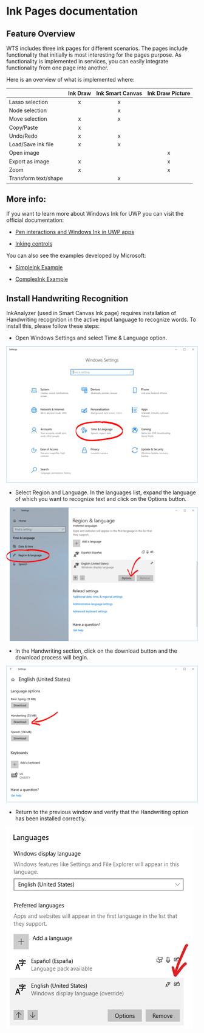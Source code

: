 # Ink Pages documentation

## Feature Overview
WTS includes three ink pages for different scenarios. The pages  include functionality that initially is most interesting for the pages purpose. As functionality is implemented in services, you can easily integrate functionality from one page into another. 


Here is an overview of what is implemented where: 

| |Ink Draw|Ink Smart Canvas|Ink Draw Picture|
|:--|:---:|:---:|:---:|
|Lasso selection|x|x| |
|Node selection||x||
|Move selection|x|x| |
|Copy/Paste|x| | ||
|Undo/Redo|x|x||
|Load/Save ink file|x|x|
|Open image|||x|
|Export as image|x| |x|	
|Zoom|x ||x|	
|Transform text/shape||x|


## More info:
If you want to learn more about Windows Ink for UWP you can visit the official documentation:

- [Pen interactions and Windows Ink in UWP apps](https://docs.microsoft.com/windows/uwp/design/input/pen-and-stylus-interactions)

- [Inking controls](https://docs.microsoft.com/windows/uwp/design/controls-and-patterns/inking-controls)

You can also see the examples developed by Microsoft:

- [SimpleInk Example](https://github.com/Microsoft/Windows-universal-samples/tree/master/Samples/SimpleInk)

- [ComplexInk Example](https://github.com/Microsoft/Windows-universal-samples/tree/master/Samples/ComplexInk)

 
## Install Handwriting Recognition

InkAnalyzer (used in Smart Canvas Ink page) requires installation of Handwriting recognition in the active input language to recognize words. To install this, please follow these steps:

- Open Windows Settings and select Time & Language option. 

![](../resources/ink/windows-settings.png)
	
- Select Region and Language. In the languages list, expand the language of which you want to recognize text and click on the Options button.

![](../resources/ink/region-and-language.png)

- In the Handwriting section, click on the download button and the download process will begin.

![](../resources/ink/handwriting-download.png)
	
- Return to the previous window and verify that the Handwriting option has been installed correctly. 

![](../resources/ink/handwriting-installed.png)
	
	
